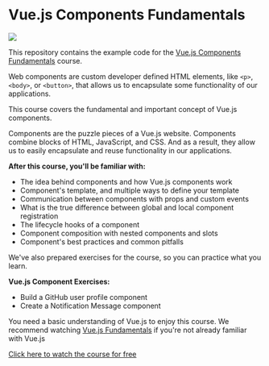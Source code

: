 # Vue.js Components Fundamentals

[![](https://vueschool.s3.amazonaws.com/ac0cc82adfb91e1ac54c1fb5f6e08407/vuejs-components-fundamentals.png)](https://vueschool.io/courses/vuejs-components-fundamentals)

This repository contains the example code for the [	Vue.js Components Fundamentals](https://vueschool.io/courses/vuejs-components-fundamentals) course.


Web components are custom developer defined HTML elements, like `<p>`,`<body>`, or `<button>`, that allows us to encapsulate some functionality of our applications.

This course covers the fundamental and important concept of Vue.js components.

Components are the puzzle pieces of a Vue.js website. Components combine blocks of HTML, JavaScript, and CSS. And as a result, they allow us to easily encapsulate and reuse functionality in our applications.

**After this course, you'll be familiar with:**
- The idea behind components and how Vue.js components work
- Component's template, and multiple ways to define your template
- Communication between components with props and custom events
- What is the true difference between global and local component registration
- The lifecycle hooks of a component
- Component composition with nested components and slots
- Component's best practices and common pitfalls

We've also prepared exercises for the course, so you can practice what you learn.

**Vue.js Component Exercises:**
- Build a GitHub user profile component
- Create a Notification Message component

You need a basic understanding of Vue.js to enjoy this course. We recommend watching [Vue.js Fundamentals](https://vueschool.io/courses/vuejs-fundamentals) if you're not already familiar with Vue.js

[Click here to watch the course for free](https://vueschool.io/courses/vuejs-components-fundamentals)
